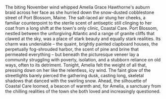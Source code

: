 The biting November wind whipped Amelia Grace Hawthorne's auburn braid across her face as she hurried down the snow-dusted cobblestone street of Port Blossom, Maine.  The salt-laced air stung her cheeks, a familiar counterpoint to the sterile scent of antiseptic still clinging to her coat from a long shift at the town's only clinic, Coastal Care.  Port Blossom, nestled between the unforgiving Atlantic and a range of granite cliffs that clawed at the sky, was a place of stark beauty and equally stark realities.  Its charm was undeniable – the quaint, brightly painted clapboard houses, the perpetually fog-shrouded harbor, the scent of pine and brine that permeated everything – but beneath the picturesque veneer lay a community struggling with poverty, isolation, and a stubborn reliance on old ways, often to its detriment.  Tonight, Amelia felt the weight of all that, pressing down on her like the relentless, icy wind. The faint glow of the streetlights barely pierced the gathering dusk, casting long, skeletal shadows that danced with the swirling snow.  Ahead, the silhouette of Coastal Care loomed, a beacon of warmth and, for Amelia, a sanctuary from the chilling realities of the town she both loved and increasingly questioned.
